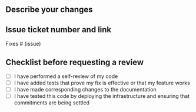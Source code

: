 ## Describe your changes

## Issue ticket number and link

Fixes # (issue)

## Checklist before requesting a review

- [ ] I have performed a self-review of my code
- [ ] I have added tests that prove my fix is effective or that my feature works
- [ ] I have made corresponding changes to the documentation
- [ ] I have tested this code by deploying the infrastructure and ensuring that commitments are being settled
